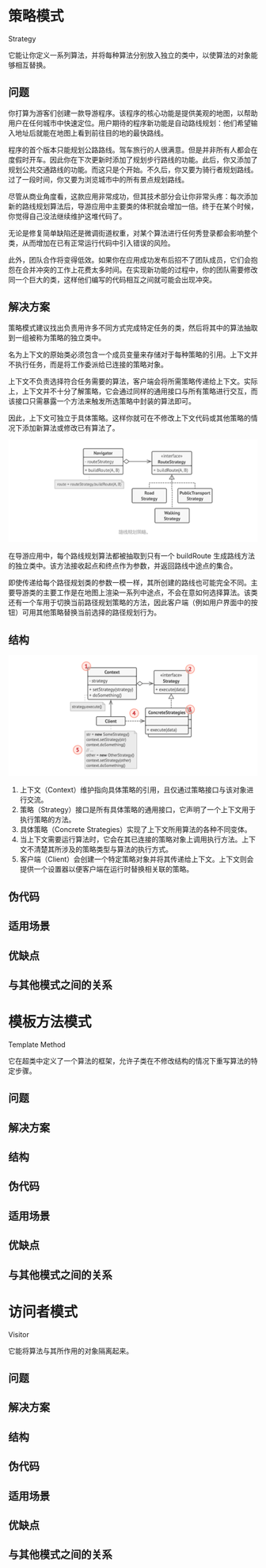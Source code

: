 # 策略模式

Strategy

它能让你定义一系列算法，并将每种算法分别放入独立的类中，以使算法的对象能够相互替换。



## 问题

你打算为游客们创建一款导游程序。该程序的核心功能是提供美观的地图，以帮助用户在任何城市中快速定位。用户期待的程序新功能是自动路线规划：他们希望输入地址后就能在地图上看到前往目的地的最快路线。

程序的首个版本只能规划公路路线。驾车旅行的人很满意。但是并非所有人都会在度假时开车。因此你在下次更新时添加了规划步行路线的功能。此后，你又添加了规划公共交通路线的功能。而这只是个开始。不久后，你又要为骑行者规划路线。过了一段时间，你又要为浏览城市中的所有景点规划路线。

尽管从商业角度看，这款应用非常成功，但其技术部分会让你非常头疼：每次添加新的路线规划算法后，导游应用中主要类的体积就会增加一倍。终于在某个时候，你觉得自己没法继续维护这堆代码了。

无论是修复简单缺陷还是微调街道权重，对某个算法进行任何秀登录都会影响整个类，从而增加在已有正常运行代码中引入错误的风险。

此外，团队合作将变得低效。如果你在应用成功发布后招不了团队成员，它们会抱怨在合并冲突的工作上花费太多时间。在实现新功能的过程中，你的团队需要修改同一个巨大的类，这样他们编写的代码相互之间就可能会出现冲突。



## 解决方案

策略模式建议找出负责用许多不同方式完成特定任务的类，然后将其中的算法抽取到一组被称为策略的独立类中。

名为上下文的原始类必须包含一个成员变量来存储对于每种策略的引用。上下文并不执行任务，而是将工作委派给已连接的策略对象。

上下文不负责选择符合任务需要的算法，客户端会将所需策略传递给上下文。实际上，上下文并不十分了解策略，它会通过同样的通用接口与所有策略进行交互，而该接口只需暴露一个方法来触发所选策略中封装的算法即可。

因此，上下文可独立于具体策略。这样你就可在不修改上下文代码或其他策略的情况下添加新算法或修改已有算法了。

![image-20230228235526551](img/image-20230228235526551.png)

在导游应用中，每个路线规划算法都被抽取到只有一个 buildRoute 生成路线方法的独立类中。该方法接收起点和终点作为参数，并返回路线中途点的集合。

即使传递给每个路径规划类的参数一模一样，其所创建的路线也可能完全不同。主要导游类的主要工作是在地图上渲染一系列中途点，不会在意如何选择算法。该类还有一个车用于切换当前路径规划策略的方法，因此客户端（例如用户界面中的按钮）可用其他策略替换当前选择的路径规划行为。



## 结构

![image-20230228235906301](img/image-20230228235906301.png)

1. 上下文（Context）维护指向具体策略的引用，且仅通过策略接口与该对象进行交流。
2. 策略（Strategy）接口是所有具体策略的通用接口，它声明了一个上下文用于执行策略的方法。
3. 具体策略（Concrete Strategies）实现了上下文所用算法的各种不同变体。
4. 当上下文需要运行算法时，它会在其已连接的策略对象上调用执行方法。上下文不清楚其所涉及的策略类型与算法的执行方式。
5. 客户端（Client）会创建一个特定策略对象并将其传递给上下文。上下文则会提供一个设置器以便客户端在运行时替换相关联的策略。



## 伪代码





## 适用场景





## 优缺点





## 与其他模式之间的关系





# 模板方法模式

Template Method

它在超类中定义了一个算法的框架，允许子类在不修改结构的情况下重写算法的特定步骤。



## 问题





## 解决方案





## 结构





## 伪代码





## 适用场景





## 优缺点





## 与其他模式之间的关系



# 访问者模式

Visitor

它能将算法与其所作用的对象隔离起来。



## 问题





## 解决方案





## 结构





## 伪代码





## 适用场景





## 优缺点





## 与其他模式之间的关系